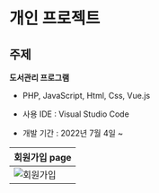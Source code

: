 개인 프로젝트
=====

주제
-----
**도서관리 프로그램** 

- PHP, JavaScript, Html, Css, Vue.js

- 사용 IDE : Visual Studio Code

- 개발 기간 : 2022년 7월 4일 ~ 

|회원가입 page|
|------------|
|![회원가입](https://user-images.githubusercontent.com/101936519/178485677-eb959d19-dffd-41f8-83dd-03235d08b726.jpg)|


